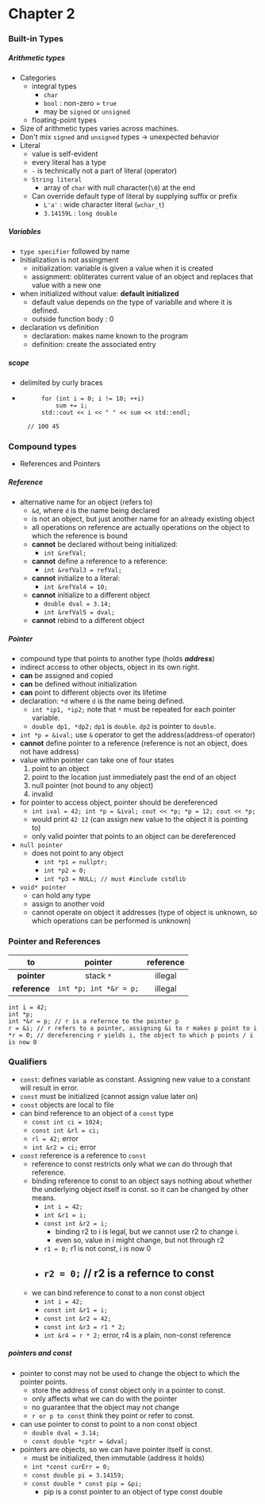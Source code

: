 # Chapter 2
### Built-in Types
##### Arithmetic types
- Categories
    - integral types
        - `char` 
        - `bool` : non-zero = `true`
        - may be `signed` or `unsigned`
    - floating-point types
- Size of arithmetic types varies across machines.
- Don't mix `signed` and `unsigned` types -> unexpected behavior
- Literal
    - value is self-evident
    - every literal has a type
    - `-` is technically not a part of literal (operator)
    - `String literal`
        - array of `char` with null character(`\0`) at the end 
    - Can override default type of literal by supplying suffix or prefix
        - `L'a'` : wide character literal (`wchar_t`)
        - `3.14159L` : `long double`
##### Variables
- `type specifier` followed by name
- Initialization is not assingment
    - initialization: variable is given a value when it is created
    - assignment: obliterates current value of an object and replaces that value with a new one
- when initialized without value: __default initialized__
    - default value depends on the type of variablle and where it is defined.
    - outside function body : 0
- declaration vs definition
    - declaration: makes name known to the program
    - definition: create the associated entry
##### scope
- delimited by curly braces
- ```int i = 100, sum = 0;
        for (int i = 0; i != 10; ++i)
            sum += i;
        std::cout << i << " " << sum << std::endl;

    // 100 45 
### Compound types
- References and Pointers
##### Reference
- alternative name for an object (refers to)
    - `&d`, where  `d` is the name being declared
    - is not an object, but just another name for an already existing object
    - all operations on reference are actually operations on the object to which the reference is bound
    - __cannot__ be declared without being initialized: 
        - `int &refVal;`
    - __cannot__ define a reference to a reference: 
        - `int &refVal3 = refVal;`
    - __cannot__ initialize to a literal: 
        - `int &refVal4 = 10;`
    - __cannot__ initialize to a different object
        - `double dval = 3.14; `
        - `int &refVal5 = dval;`
    - __cannot__ rebind to a different object
##### Pointer
- compound type that points to another type (holds ___address___)
- indirect access to other objects, object in its own right.
- __can__ be assigned and copied
- __can__ be defined without initialization
- __can__ point to different objects over its lifetime
- declaration: `*d` where `d` is the name being defined.
    - `int *ip1, *ip2;` note that `*` must be repeated for each pointer variable. 
    - `double dp1, *dp2;` `dp1` is `double`. `dp2` is pointer to `double`.
- `int *p = &ival;` use `&` operator to get the address(address-of operator)
- __cannot__ define pointer to a reference (reference is not an object, does not have address)
- value within pointer can take one of four states
    1. point to an object
    2. point to the location just immediately past the end of an object
    3. null pointer (not bound to any object)
    4. invalid
- for pointer to access object, pointer should be dereferenced
    - `int ival = 42; int *p = &ival; cout << *p; *p = 12; cout << *p;`
    - would print `42 12` (can assign new value to the object it is pointing to)
    - only valid pointer that points to an object can be dereferenced
- `null pointer`
    - does not point to any object
        - `int *p1 = nullptr;`
        - `int *p2 = 0;`
        - `int *p3 = NULL; // must #include cstdlib`
- `void* pointer`
    - can hold any type
    - assign to another void
    - cannot operate on object it addresses (type of object is unknown, so which operations can be performed is unknown)

### Pointer and References
|to|pointer | reference
|:-:|:-:|:-:|
|__pointer__|stack `*`| illegal|
|__reference__|`int *p; int *&r = p;`|illegal|

```
int i = 42;
int *p;
int *&r = p; // r is a refernce to the pointer p
r = &i; // r refers to a pointer, assigning &i to r makes p point to i
*r = 0; // dereferencing r yields i, the object to which p points / i is now 0
```

### Qualifiers
- `const`: defines variable as constant. Assigning new value to a constant will result in error.
- `const` must be initialized (cannot assign value later on)
- `const` objects are local to file
- can bind reference to an object of a `const` type
    - `const int ci = 1024;`
    - `const int &rl = ci;`
    - `rl = 42;` error
    - `int &r2 = ci;` error
- `const` reference is a reference to `const`
    - reference to const restricts only what we can do through that reference.
    - binding reference to const to an object says nothing about whether the underlying object itself is const. so it can be changed by other means.
        - `int i = 42;`
        - `int &r1 = i;`
        - `const int &r2 = i;`
            - binding r2 to i is legal, but we cannot use r2 to change i.
            - even so, value in i might change, but not through r2
        - `r1 = 0;` r1 is not const, i is now 0
        - `r2 = 0;` // r2 is a refernce to const
            - 
    - we can bind reference to const to a non const object
        - `int i = 42;`
        - `const int &r1 = i;`
        - `const int &r2 = 42;`
        - `const int &r3 = r1 * 2;`
        - `int &r4 = r * 2;` error, r4 is a plain, non-const reference
    
##### pointers and const
- pointer to const may not be used to change the object to which the pointer points.
    - store the address of const object only in a pointer to const. 
    - only affects what we can do with the pointer
    - no guarantee that the object may not change
    - `r or p to const` think they point or refer to const.
- can use pointer to const to point to a non const object
    - `double dval = 3.14;`
    - `const double *cptr = &dval;`
- pointers are objects, so we can have pointer itself is const.
    - must be initialized, then immutable (address it holds)
    - `int *const curErr = 0;`
    - `const double pi = 3.14159;`
    - `const double * const pip = &pi;`
        - pip is a const pointer to an object of type const double

  
